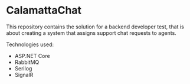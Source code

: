 # CalamattaChat
This repository contains the solution for a backend developer test, that is about creating a system that assigns support chat requests to agents.

Technologies used:
- ASP.NET Core
- RabbitMQ
- Serilog
- SignalR
